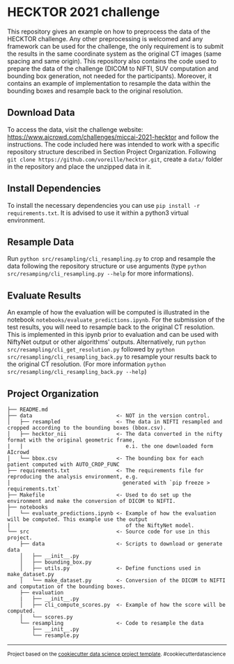 HECKTOR 2021 challenge
==============================

This repository gives an example on how to preprocess the data of the HECKTOR challenge. Any other preprocessing is welcomed and any framework can be used for the challenge, the only requirement is to submit the results in the same coordinate system as the original CT images (same spacing and same origin). This repository also contains the code used to prepare the data of the challenge (DICOM to NIFTI, SUV computation and bounding box generation, not needed for the participants). Moreover, it contains an example of implementation to resample the data within the bounding boxes and resample back to the original resolution.


Download Data
------------
To access the data, visit the challenge website: https://www.aicrowd.com/challenges/miccai-2021-hecktor and follow the instructions.
The code included here was intended to work with a specific repository structure described in Section Project Organization.
Following `git clone https://github.com/voreille/hecktor.git`, create a `data/` folder in the repository and place the unzipped data in it.

Install Dependencies
------------
To install the necessary dependencies you can use `pip install -r requirements.txt`. It is advised to use it within
a python3 virtual environment.

Resample Data
------------
Run `python src/resampling/cli_resampling.py` to crop and resample the data following the repository structure or use arguments (type `python src/resamping/cli_resampling.py --help` for more informations).

Evaluate Results
------------
An example of how the evaluation will be computed is illustrated in the notebook `notebooks/evaluate_predictions.ipynb`.
For the submission of the test results, you will need to resample back to the original CT resolution. 
This is implemented in this ipynb prior to evaluation and can be used with NiftyNet output or other algorithms' outputs.
Alternatively, run `python src/resampling/cli_get_resolution.py` followed by `python src/resampling/cli_resampling_back.py`
to resample your results back to the original CT resolution. (For more information `python src/resampling/cli_resampling_back.py --help`)

Project Organization
------------

    ├── README.md                     
    ├── data                           <- NOT in the version control.
    │   ├── resampled                  <- The data in NIFTI resampled and cropped according to the bounding boxes (bbox.csv).
    │   ├── hecktor_nii                <- The data converted in the nifty format with the original geometric frame,
    |   |                                 e.i. the one downloaded form AIcrowd
    │   └── bbox.csv                   <- The bounding box for each patient computed with AUTO_CROP_FUNC
    ├── requirements.txt               <- The requirements file for reproducing the analysis environment, e.g.
    │                                    generated with `pip freeze > requirements.txt`
    ├── Makefile                       <- Used to do set up the environment and make the conversion of DICOM to NIFTI.
    ├── notebooks
    │   └── evaluate_predictions.ipynb <- Example of how the evaluation will be computed. This example use the output
    |                                     of the NiftyNet model.
    └── src                            <- Source code for use in this project.
        ├── data                       <- Scripts to download or generate data
        │   ├── __init__.py
        │   ├── bounding_box.py        
        │   ├── utils.py               <- Define functions used in make_dataset.py
        │   └── make_dataset.py        <- Conversion of the DICOM to NIFTI and computation of the bounding boxes.
        ├── evaluation
        |   ├── __init__.py
        │   ├── cli_compute_scores.py  <- Example of how the score will be computed.
        │   └── scores.py
        └── resampling                 <- Code to resample the data 
            ├── __init__.py
            └── resample.py
         

--------

<p><small>Project based on the <a target="_blank" href="https://drivendata.github.io/cookiecutter-data-science/">cookiecutter data science project template</a>. #cookiecutterdatascience</small></p>
